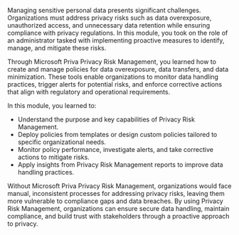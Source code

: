 Managing sensitive personal data presents significant challenges. Organizations must address privacy risks such as data overexposure, unauthorized access, and unnecessary data retention while ensuring compliance with privacy regulations. In this module, you took on the role of an administrator tasked with implementing proactive measures to identify, manage, and mitigate these risks.

Through Microsoft Priva Privacy Risk Management, you learned how to create and manage policies for data overexposure, data transfers, and data minimization. These tools enable organizations to monitor data handling practices, trigger alerts for potential risks, and enforce corrective actions that align with regulatory and operational requirements.

In this module, you learned to:

- Understand the purpose and key capabilities of Privacy Risk Management.
- Deploy policies from templates or design custom policies tailored to specific organizational needs.
- Monitor policy performance, investigate alerts, and take corrective actions to mitigate risks.
- Apply insights from Privacy Risk Management reports to improve data handling practices.

Without Microsoft Priva Privacy Risk Management, organizations would face manual, inconsistent processes for addressing privacy risks, leaving them more vulnerable to compliance gaps and data breaches. By using Privacy Risk Management, organizations can ensure secure data handling, maintain compliance, and build trust with stakeholders through a proactive approach to privacy.
